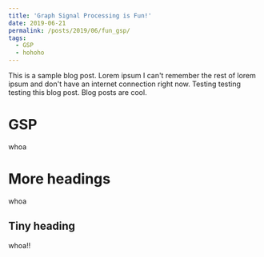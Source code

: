 ```yaml
---
title: 'Graph Signal Processing is Fun!'
date: 2019-06-21
permalink: /posts/2019/06/fun_gsp/
tags:
  - GSP
  - hohoho
---
```


This is a sample blog post. Lorem ipsum I can't remember the rest of lorem ipsum and don't have an internet connection right now. Testing testing testing this blog post. Blog posts are cool.

GSP
======
whoa

More headings
======
whoa

Tiny heading
------
whoa!!